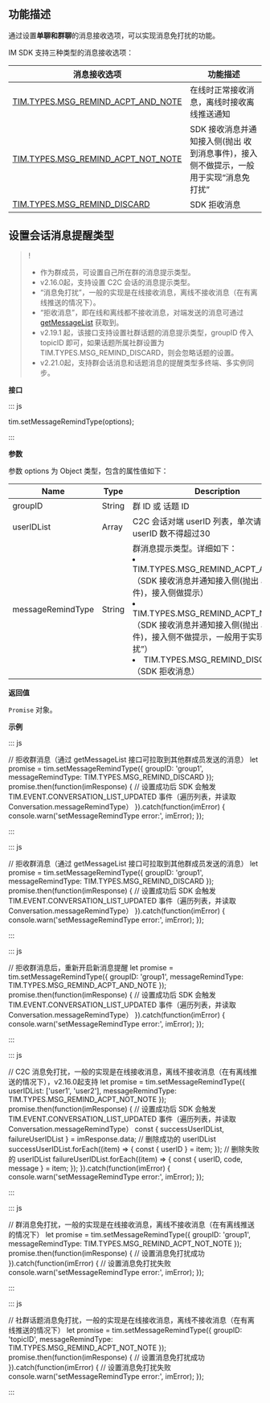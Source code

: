 ## 功能描述

通过设置**单聊和群聊**的消息接收选项，可以实现消息免打扰的功能。

IM SDK 支持三种类型的消息接收选项：

| 消息接收选项 | 功能描述 |
| ---------------  |--------- |
| [TIM.TYPES.MSG_REMIND_ACPT_AND_NOTE](https://web.sdk.qcloud.com/im/doc/en/module-TYPES.html#.MSG_REMIND_ACPT_AND_NOTE) | 在线时正常接收消息，离线时接收离线推送通知 |
| [TIM.TYPES.MSG_REMIND_ACPT_NOT_NOTE](https://web.sdk.qcloud.com/im/doc/en/module-TYPES.html#.MSG_REMIND_ACPT_NOT_NOTE) | SDK 接收消息并通知接入侧(抛出 收到消息事件)，接入侧不做提示，一般用于实现“消息免打扰” |
| [TIM.TYPES.MSG_REMIND_DISCARD](https://web.sdk.qcloud.com/im/doc/en/module-TYPES.html#.MSG_REMIND_DISCARD) | SDK 拒收消息 |


## 设置会话消息提醒类型

>!
>- 作为群成员，可设置自己所在群的消息提示类型。
>- v2.16.0起，支持设置 C2C 会话的消息提示类型。
>- “消息免打扰”，一般的实现是在线接收消息，离线不接收消息（在有离线推送的情况下）。
>- “拒收消息”，即在线和离线都不接收消息，对端发送的消息可通过 [getMessageList](https://web.sdk.qcloud.com/im/doc/en/SDK.html#getMessageList) 获取到。
>- v2.19.1 起，该接口支持设置社群话题的消息提示类型，groupID 传入 topicID 即可，如果话题所属社群设置为 TIM.TYPES.MSG_REMIND_DISCARD，则会忽略话题的设置。
>- v2.21.0起，支持群会话消息和话题消息的提醒类型多终端、多实例同步。

**接口**

<dx-codeblock>
:::  js

tim.setMessageRemindType(options);

:::
</dx-codeblock>

**参数**

参数 options 为 Object 类型，包含的属性值如下：

| Name              | Type     | Description                                                  |
| ------------------ | -------- | ------------------------------------------------------------ |
| groupID     | String | 群 ID 或 话题 ID |
| userIDList | Array | C2C 会话对端 userID 列表，单次请求的 userID 数不得超过30 |
| messageRemindType | String | 群消息提示类型。详细如下：<br/><li>TIM.TYPES.MSG_REMIND_ACPT_AND_NOTE（SDK 接收消息并通知接入侧(抛出 收到消息事件)，接入侧做提示）</li><li>TIM.TYPES.MSG_REMIND_ACPT_NOT_NOTE（SDK 接收消息并通知接入侧(抛出 收到消息事件)，接入侧不做提示，一般用于实现“消息免打扰”）</li><li>TIM.TYPES.MSG_REMIND_DISCARD（SDK 拒收消息）</li> |

**返回值**

`Promise` 对象。

**示例**

<dx-codeblock>
:::  js

// 拒收群消息（通过 getMessageList 接口可拉取到其他群成员发送的消息）
let promise = tim.setMessageRemindType({ groupID: 'group1', messageRemindType: TIM.TYPES.MSG_REMIND_DISCARD });
promise.then(function(imResponse) {
  // 设置成功后 SDK 会触发 TIM.EVENT.CONVERSATION_LIST_UPDATED 事件（遍历列表，并读取 Conversation.messageRemindType）
}).catch(function(imError) {
  console.warn('setMessageRemindType error:', imError);
});

:::
</dx-codeblock>

<dx-codeblock>
:::  js

// 拒收群消息（通过 getMessageList 接口可拉取到其他群成员发送的消息）
let promise = tim.setMessageRemindType({ groupID: 'group1', messageRemindType: TIM.TYPES.MSG_REMIND_DISCARD });
promise.then(function(imResponse) {
  // 设置成功后 SDK 会触发 TIM.EVENT.CONVERSATION_LIST_UPDATED 事件（遍历列表，并读取 Conversation.messageRemindType）
}).catch(function(imError) {
  console.warn('setMessageRemindType error:', imError);
});

:::
</dx-codeblock>

<dx-codeblock>
:::  js

// 拒收群消息后，重新开启新消息提醒
let promise = tim.setMessageRemindType({ groupID: 'group1', messageRemindType: TIM.TYPES.MSG_REMIND_ACPT_AND_NOTE });
promise.then(function(imResponse) {
  // 设置成功后 SDK 会触发 TIM.EVENT.CONVERSATION_LIST_UPDATED 事件（遍历列表，并读取 Conversation.messageRemindType）
}).catch(function(imError) {
  console.warn('setMessageRemindType error:', imError);
});

:::
</dx-codeblock>

<dx-codeblock>
:::  js

// C2C 消息免打扰，一般的实现是在线接收消息，离线不接收消息（在有离线推送的情况下），v2.16.0起支持
let promise = tim.setMessageRemindType({ userIDList: ['user1', 'user2'], messageRemindType: TIM.TYPES.MSG_REMIND_ACPT_NOT_NOTE });
promise.then(function(imResponse) {
  // 设置成功后 SDK 会触发 TIM.EVENT.CONVERSATION_LIST_UPDATED 事件（遍历列表，并读取 Conversation.messageRemindType）
  const { successUserIDList, failureUserIDList } = imResponse.data;
  // 删除成功的 userIDList
  successUserIDList.forEach((item) => {
    const { userID } = item;
  });
  // 删除失败的 userIDList
  failureUserIDList.forEach((item) => {
    const { userID, code, message } = item;
  });
}).catch(function(imError) {
  console.warn('setMessageRemindType error:', imError);
});

:::
</dx-codeblock>

<dx-codeblock>
:::  js

// 群消息免打扰，一般的实现是在线接收消息，离线不接收消息（在有离线推送的情况下）
let promise = tim.setMessageRemindType({ groupID: 'group1', messageRemindType: TIM.TYPES.MSG_REMIND_ACPT_NOT_NOTE });
promise.then(function(imResponse) {
  // 设置消息免打扰成功
}).catch(function(imError) {
  // 设置消息免打扰失败
  console.warn('setMessageRemindType error:', imError);
});

:::
</dx-codeblock>


<dx-codeblock>
:::  js

// 社群话题消息免打扰，一般的实现是在线接收消息，离线不接收消息（在有离线推送的情况下）
let promise = tim.setMessageRemindType({ groupID: 'topicID', messageRemindType: TIM.TYPES.MSG_REMIND_ACPT_NOT_NOTE });
promise.then(function(imResponse) {
  // 设置消息免打扰成功
}).catch(function(imError) {
  // 设置消息免打扰失败
  console.warn('setMessageRemindType error:', imError);
});

:::
</dx-codeblock>
